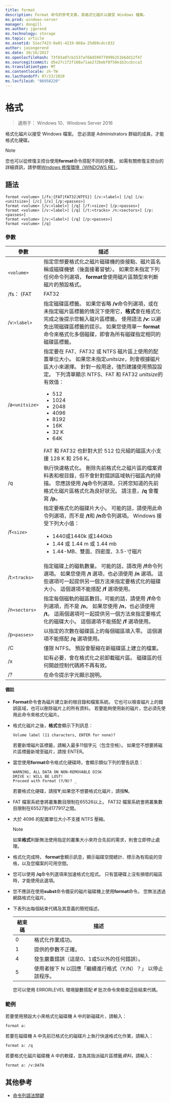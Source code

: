 ```yaml
---
title: format
description: Format 命令的參考文章，其格式化磁片以接受 Windows 檔案。
ms.prod: windows-server
manager: dongill
ms.author: jgerend
ms.technology: storage
ms.topic: article
ms.assetid: 51ec7423-9a01-4219-868a-25d69cdcc832
author: jasongerend
ms.date: 10/16/2017
ms.openlocfilehash: 73f83a07cb1537af66d59977099b251b6dd12f47
ms.sourcegitcommit: d5e27c1f2f168a71ae272bebf8f50e1b3ccbcca3
ms.translationtype: MT
ms.contentlocale: zh-TW
ms.lasthandoff: 07/23/2020
ms.locfileid: "86958220"
---
```

# <a name="format"></a>格式

> 適用于： Windows 10、Windows Server 2016

格式化磁片以接受 Windows 檔案。 您必須是 Administrators 群組的成員，才能格式化硬碟。

> [!NOTE]
> 您也可以從修復主控台使用**format**命令搭配不同的參數。 如需有關修復主控台的詳細資訊，請參閱[Windows 修復環境（WINDOWS RE）](/windows-hardware/manufacture/desktop/windows-recovery-environment--windows-re--technical-reference)。

## <a name="syntax"></a>語法

```
format <volume> [/fs:{FAT|FAT32|NTFS}] [/v:<label>] [/q] [/a:<unitsize>] [/c] [/x] [/p:<passes>]
format <volume> [/v:<label>] [/q] [/f:<size>] [/p:<passes>]
format <volume> [/v:<label>] [/q] [/t:<tracks> /n:<sectors>] [/p:<passes>]
format <volume> [/v:<label>] [/q] [/p:<passes>]
format <volume> [/q]
```

### <a name="parameters"></a>參數

| 參數 | 描述 |
| --------- | ----------- |
| `<volume>` | 指定您想要格式化之磁片磁碟機的掛接點、磁片區名稱或磁碟機號（後面接著冒號）。 如果您未指定下列任何命令列選項， **format**會使用磁片區類型來判斷磁片的預設格式。 |
| /fs： {FAT | FAT32 | 格式化 | 指定檔案系統的類型（FAT、FAT32、NTFS）。 |
| /v:`<label>` | 指定磁碟區標籤。 如果您省略 **/v**命令列選項，或在未指定磁片區標籤的情況下使用它，**格式**會在格式化完成之後提示您輸入磁片區標籤。 使用語法 **/v:** 以避免出現磁碟區標籤的提示。 如果您使用單一 **format** 命令來格式化多個磁碟，即會為所有磁碟指定相同的磁碟區標籤。 |
| /a`<unitsize>` | 指定要在 FAT、FAT32 或 NTFS 磁片區上使用的配置單位大小。 如果您未指定*unitsize*，則會根據磁片區大小來選擇。 針對一般用途，強烈建議使用預設設定。 下列清單顯示 NTFS、FAT 和 FAT32 *unitsize*的有效值：<ul><li>512</li><li>1024</li><li>2048</li><li>4096</li><li>8192</li><li>16K</li><li>32 K</li><li>64K</li></ul>FAT 和 FAT32 也針對大於 512 位元組的磁區大小支援 128 K 和 256 K。 |
| /q | 執行快速格式化。 刪除先前格式化之磁片區的檔案資料表和根目錄，但不會針對錯誤區域執行磁區內的掃描。 您應該使用 **/q**命令列選項，只將您知道的先前格式化磁片區格式化為良好狀況。 請注意，**/q** 會覆寫 **/p**。 |
| /f`<size>` | 指定要格式化的磁碟片大小。 可能的話，請使用此命令列選項，而不是 **/t**和 **/n**命令列選項。 Windows 接受下列大小值：<ul><li>1440或1440k 或1440kb</li><li>1.44 或 1.44 m 或 1.44 mb</li><li>1.44-MB、雙面、四密度、3.5-寸磁片</li></ul> |
| /t:`<tracks>` | 指定磁碟上的磁軌數量。 可能的話，請改用 **/f**命令列選項。 如果您使用 **/t** 選項，也必須使用 **/n** 選項。 這些選項可一起提供另一個方法來指定要格式化的磁碟大小。 這個選項不能搭配 **/f** 選項使用。 |
| /n`<sectors>` | 指定每個磁軌的磁區數目。可能的話，請使用 **/f**命令列選項，而不是 **/n**。 如果您使用 **/n**，也必須使用 **/t**。 這兩個選項可一起提供另一個方法來指定要格式化的磁碟大小。 這個選項不能搭配 **/f** 選項使用。 |
| /p`<passes>` | 以指定的次數在磁碟區上的每個磁區填入零。 這個選項不能搭配 **/q** 選項使用。 |
| /C | 僅限 NTFS。 預設會壓縮在新磁碟區上建立的檔案。 |
| /x | 如有必要，會在格式化之前卸載磁片區。 磁碟區的任何開啟控制代碼將不再有效。 |
| /? | 在命令提示字元顯示說明。 |

#### <a name="remarks"></a>備註

- **Format**命令會為磁片建立新的根目錄和檔案系統。 它也可以檢查磁片上的錯誤區域，也可以刪除磁片上的所有資料。 若要能夠使用新的磁片，您必須先使用此命令來格式化磁片。

- 格式化磁片之後，**格式**會顯示下列訊息：

    `Volume label (11 characters, ENTER for none)?`

    若要新增磁片區標籤，請輸入最多11個字元（包含空格）。 如果您不想要將磁片區標籤新增至磁片，請按 ENTER。

- 當您使用**format**命令格式化硬碟時，會顯示類似下列的警告訊息：

  ```
  WARNING, ALL DATA ON NON-REMOVABLE DISK
  DRIVE x: WILL BE LOST!
  Proceed with Format (Y/N)? _
  ```

  若要格式化硬碟，請按**Y**;如果您不想要格式化磁片，請按**N**。

- FAT 檔案系統會將叢集數目限制在65526以上。 FAT32 檔案系統會將叢集數目限制在65527到4177917之間。

- 大於 4096 的配置單位大小不支援 NTFS 壓縮。

  > [!NOTE]
  > 如果**格式**判斷無法使用指定的叢集大小來符合先前的需求，則會立即停止處理。

- 格式化完成時， **format**會顯示訊息，顯示磁碟空間總計、標示為有瑕疵的空格，以及您檔案的可用空間。

- 您可以使用 **/q**命令列選項來加速格式化程式。 只有當硬碟上沒有損壞的磁區時，才能使用此選項。

- 您不應該在使用**subst**命令備妥的磁片磁碟機上使用**format**命令。 您無法透過網路格式化磁片。

- 下表列出每個結束代碼及其意義的簡短描述。

  | 結束碼 | 描述 |
  | --------- | ----------- |
  | 0 | 格式化作業成功。 |
  | 1 | 提供的參數不正確。 |
  | 4 | 發生嚴重錯誤（這是0、1或5以外的任何錯誤）。 |
  | 5 | 使用者按下 N 以回應「繼續進行格式（Y/N）？」 以停止該程序。 |

  您可以使用 ERRORLEVEL 環境變數搭配 **if** 批次命令來檢查這些結束代碼。

### <a name="examples"></a>範例

若要使用預設大小來格式化磁碟機 A 中的新磁碟片，請輸入：

```
format a:
```

若要在磁碟機 A 中先前已格式化的磁碟片上執行快速格式化作業，請輸入：

```
format a: /q
```

若要格式化磁片磁碟機 A 中的軟碟，並為其指派磁片區標籤*資料*，請輸入：

```
format a: /v:DATA
```

## <a name="additional-references"></a>其他參考

- [命令列語法關鍵](/previous-versions/windows/it-pro/windows-server-2012-R2-and-2012/cc771080(v=ws.11))
